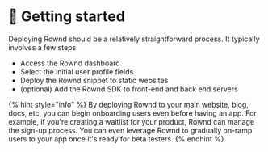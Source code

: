# 🚀 Getting started

Deploying Rownd should be a relatively straightforward process. It typically involves a few steps:

* Access the Rownd dashboard
* Select the initial user profile fields
* Deploy the Rownd snippet to static websites
* (optional) Add the Rownd SDK to front-end and back end servers

{% hint style="info" %}
By deploying Rownd to your main website, blog, docs, etc, you can begin onboarding users even before having an app. For example, if you're creating a waitlist for your product, Rownd can manage the sign-up process. You can even leverage Rownd to gradually on-ramp users to your app once it's ready for beta testers.
{% endhint %}

